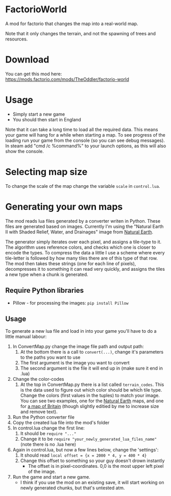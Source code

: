 # FactorioWorld

A mod for factorio that changes the map into a real-world map.

Note that it only changes the terrain, and not the spawning of trees and resources.

# Download

You can get this mod here: https://mods.factorio.com/mods/TheOddler/factorio-world

# Usage

* Simply start a new game
* You should then start in England

Note that it can take a long time to load all the required data.
This means your game will hang for a while when starting a map.
To see progress of the loading run your game from the console (so you can see debug messages).
In steam add "cmd /c %command%" to your launch options, as this will also show the console.

# Selecting map size

To change the scale of the map change the variable `scale` in `control.lua`.

# Generating your own maps

The mod reads lua files generated by a converter writen in Python.
These files are generated based on images.
Currently I'm using the "Natural Earth II with Shaded Relief, Water, and Drainages" image from [Natural Earth](http://www.naturalearthdata.com/downloads/10m-raster-data/10m-natural-earth-2/).

The generator simply iterates over each pixel, and assigns a tile-type to it.
The algorithm uses reference colors, and checks which one is closer to encode the types.
To compress the data a little I use a scheme where every tile-letter is followed by how many tiles there are of this type of that row.
The mod then takes these strings (one for each line of pixels), decompresses it to something it can read very quickly, and assigns the tiles a new type when a chunk is generated.

## Require Python libraries

* Pillow - for processing the images: `pip install Pillow`

## Usage

To generate a new lua file and load in into your game you'll have to do a little manual labour:

1. In ConvertMap.py change the image file path and output path:
    1. At the bottom there is a call to `convert(...)`, change it's parameters to the paths you want to use
    1. The first argument is the image you want to convert
    1. The second argument is the file it will end up in (make sure it end in .lua)
1. Change the color-codes
    1. At the top in ConvertMap.py there is a list called `terrain_codes`.
    This is the data used to figure out which color should be which tile type.
    Change the colors (first values in the tuples) to match your image.
    You can see two examples, one for the [Natural Earth](http://www.naturalearthdata.com/downloads/10m-raster-data/10m-natural-earth-2/) maps, and one for [a map of Britain](http://i.imgur.com/LQxOZfP.jpg) (though slightly editied by me to increase size and remove text).
1. Run the Python converter file
1. Copy the created lua file into the mod's folder
1. In control.lua change the first line:
    1. It should be `require "..."`
    1. Change it to be `require "your_newly_generated_lua_files_name"` (note there is no .lua here)
1. Again in control.lua, but now a few lines below, change the 'settings':
    1. It should read `local offset = {x = 2000 * 4, y = 400 * 4}`
    1. Change this offset to something so your guy doesn't drown instantly
        * The offset is in pixel-coordinates. 0,0 is the most upper left pixel of the image.
1. Run the game and start a new game.
    * I think if you use the mod on an existing save, it will start working on newly generated chunks, but that's untested atm.

